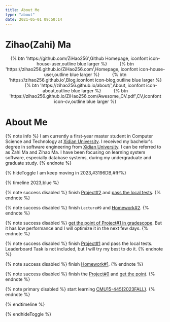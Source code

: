 ```yaml
---
title: About Me
type: "about"
date: 2021-05-01 09:50:14
---
```

# Zihao(Zahi) Ma
<div align="center">
{% btn 'https://github.com/ZiHao256',Github Homepage, iconfont icon-house-user,outline blue larger %}
&nbsp;&nbsp;&nbsp;&nbsp;&nbsp;&nbsp;&nbsp;&nbsp;
{% btn 'https://zihao256.github.io/ZiHao256.com',Homepage, iconfont icon-house-user,outline blue larger %}
&nbsp;&nbsp;&nbsp;&nbsp;&nbsp;&nbsp;&nbsp;&nbsp;
{% btn 'https://zihao256.github.io',Blog,iconfont icon-blog,outline blue larger %}
&nbsp;&nbsp;&nbsp;&nbsp;&nbsp;&nbsp;&nbsp;&nbsp;
{% btn 'https://zihao256.github.io/about/',About, iconfont icon-about,outline blue larger %}
&nbsp;&nbsp;&nbsp;&nbsp;&nbsp;&nbsp;&nbsp;&nbsp;
{% btn 'https://zihao256.github.io/ZiHao256.com/Awesome_CV.pdf',CV,iconfont icon-cv,outline blue larger %}
</div>

# About Me
{% note info %}
I am currently a first-year master student in Computer Science and Technology at [Xidian University](https://www.xidian.edu.cn/). I received my bachelor's degree in software engineering from [Xidian University](https://www.xidian.edu.cn/).
I can be referred to as Zahi Ma and Zihao Ma.
I have been focusing on learning system software, especially database systems, during my undergraduate and graduate study. 
{% endnote %}


{% hideToggle I am keep moving in 2023,#3196DB,#fff%}

{% timeline 2023,blue %}
<!-- timeline 10-30 -->
{% note success disabled %}
finish [Project#2](https://15445.courses.cs.cmu.edu/fall2023/project2/) and [pass the local tests](https://zihao256.github.io/p/517dd8ea.html).
{% endnote %}
<!-- endtimeline -->

<!-- timeline 10-27 -->
{% note success disabled %}
finish `Lecture#9` and [Homework#2](https://15445.courses.cs.cmu.edu/fall2023/files/hw2-clean.pdf).
{% endnote %}
<!-- endtimeline -->

<!-- timeline 10-13 -->
{% note success disabled %}
[get the point of Project#1 in gradescope](https://zihao256.github.io/p/1c228cd6.html). But it has low performance and I will optimize it in the next few days.
{% endnote %}
<!-- endtimeline -->

<!-- timeline 09-30 -->
{% note success disabled %}
finish [Project#1](https://15445.courses.cs.cmu.edu/fall2023/project1/) and pass the local tests. Leaderboard Task is not included, but I will try my best to do it.
{% endnote %}
<!-- endtimeline -->

<!-- timeline 09-24 -->
{% note success disabled %}
finish [Homework#1](https://15445.courses.cs.cmu.edu/fall2023/homework1/).
{% endnote %}
<!-- endtimeline -->

<!-- timeline 09-18-->
{% note success disabled %}
finish the [Project#0](https://15445.courses.cs.cmu.edu/fall2023/project0/) and [get the point](https://zihao256.github.io/p/6fa5e9a2.html).
{% endnote %}
<!-- endtimeline -->

<!-- timeline 09-04-->
{% note primary disabled %}
start learning [CMU15-445(2023FALL)](https://15445.courses.cs.cmu.edu/fall2023/).
{% endnote %}
<!-- endtimeline -->
{% endtimeline %}

{% endhideToggle %}
